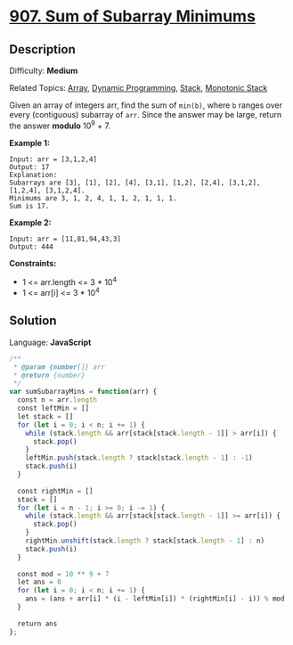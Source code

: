 # [907\. Sum of Subarray Minimums](https://leetcode.com/problems/sum-of-subarray-minimums/)

## Description

Difficulty: **Medium**  

Related Topics: [Array](https://leetcode.com/tag/array/), [Dynamic Programming](https://leetcode.com/tag/dynamic-programming/), [Stack](https://leetcode.com/tag/stack/), [Monotonic Stack](https://leetcode.com/tag/monotonic-stack/)


Given an array of integers arr, find the sum of `min(b)`, where `b` ranges over every (contiguous) subarray of `arr`. Since the answer may be large, return the answer **modulo** 10<sup>9</sup> + 7.

**Example 1:**

```
Input: arr = [3,1,2,4]
Output: 17
Explanation: 
Subarrays are [3], [1], [2], [4], [3,1], [1,2], [2,4], [3,1,2], [1,2,4], [3,1,2,4]. 
Minimums are 3, 1, 2, 4, 1, 1, 2, 1, 1, 1.
Sum is 17.
```

**Example 2:**

```
Input: arr = [11,81,94,43,3]
Output: 444
```

**Constraints:**

*   1 <= arr.length <= 3 * 10<sup>4</sup>
*   1 <= arr[i] <= 3 * 10<sup>4</sup>


## Solution

Language: **JavaScript**

```javascript
/**
 * @param {number[]} arr
 * @return {number}
 */
var sumSubarrayMins = function(arr) {
  const n = arr.length
  const leftMin = []
  let stack = []
  for (let i = 0; i < n; i += 1) {
    while (stack.length && arr[stack[stack.length - 1]] > arr[i]) {
      stack.pop()
    }
    leftMin.push(stack.length ? stack[stack.length - 1] : -1)
    stack.push(i)
  }
  
  const rightMin = []
  stack = []
  for (let i = n - 1; i >= 0; i -= 1) {
    while (stack.length && arr[stack[stack.length - 1]] >= arr[i]) {
      stack.pop()
    }
    rightMin.unshift(stack.length ? stack[stack.length - 1] : n)
    stack.push(i)
  }
  
  const mod = 10 ** 9 + 7
  let ans = 0
  for (let i = 0; i < n; i += 1) {
    ans = (ans + arr[i] * (i - leftMin[i]) * (rightMin[i] - i)) % mod
  }
  
  return ans
};
```